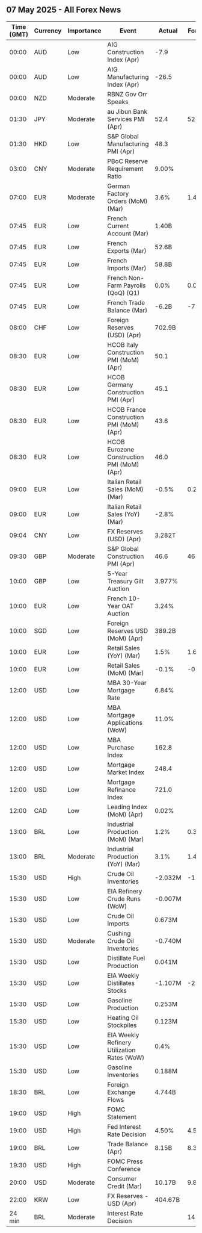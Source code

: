 ## 07 May 2025 - All Forex News

| Time (GMT) | Currency | Importance | Event | Actual | Forecast | Previous |
|------|----------|------------|-------|--------|----------|----------|
| 00:00 | AUD | Low | AIG Construction Index (Apr) | -7.9 |  | -19.3 |
| 00:00 | AUD | Low | AIG Manufacturing Index (Apr) | -26.5 |  | -29.7 |
| 00:00 | NZD | Moderate | RBNZ Gov Orr Speaks |  |  |  |
| 01:30 | JPY | Moderate | au Jibun Bank Services PMI (Apr) | 52.4 | 52.2 | 50.0 |
| 01:30 | HKD | Low | S&P Global Manufacturing PMI (Apr) | 48.3 |  | 48.3 |
| 03:00 | CNY | Moderate | PBoC Reserve Requirement Ratio | 9.00% |  | 9.50% |
| 07:00 | EUR | Moderate | German Factory Orders (MoM) (Mar) | 3.6% | 1.4% | 0.0% |
| 07:45 | EUR | Low | French Current Account (Mar) | 1.40B |  | -1.60B |
| 07:45 | EUR | Low | French Exports (Mar) | 52.6B |  | 49.8B |
| 07:45 | EUR | Low | French Imports (Mar) | 58.8B |  | 57.5B |
| 07:45 | EUR | Low | French Non-Farm Payrolls (QoQ) (Q1) | 0.0% | 0.0% | -0.3% |
| 07:45 | EUR | Low | French Trade Balance (Mar) | -6.2B | -7.0B | -7.7B |
| 08:00 | CHF | Low | Foreign Reserves (USD) (Apr) | 702.9B |  | 725.6B |
| 08:30 | EUR | Low | HCOB Italy Construction PMI (MoM) (Apr) | 50.1 |  | 52.4 |
| 08:30 | EUR | Low | HCOB Germany Construction PMI (Apr) | 45.1 |  | 40.3 |
| 08:30 | EUR | Low | HCOB France Construction PMI (MoM) (Apr) | 43.6 |  | 43.8 |
| 08:30 | EUR | Low | HCOB Eurozone Construction PMI (MoM) (Apr) | 46.0 |  | 44.8 |
| 09:00 | EUR | Low | Italian Retail Sales (MoM) (Mar) | -0.5% | 0.2% | 0.1% |
| 09:00 | EUR | Low | Italian Retail Sales (YoY) (Mar) | -2.8% |  | -1.4% |
| 09:04 | CNY | Low | FX Reserves (USD) (Apr) | 3.282T |  | 3.241T |
| 09:30 | GBP | Moderate | S&P Global Construction PMI (Apr) | 46.6 | 46.0 | 46.4 |
| 10:00 | GBP | Low | 5-Year Treasury Gilt Auction | 3.977% |  | 4.142% |
| 10:00 | EUR | Low | French 10-Year OAT Auction | 3.24% |  | 3.37% |
| 10:00 | SGD | Low | Foreign Reserves USD (MoM) (Apr) | 389.2B |  | 381.1B |
| 10:00 | EUR | Low | Retail Sales (YoY) (Mar) | 1.5% | 1.6% | 1.9% |
| 10:00 | EUR | Low | Retail Sales (MoM) (Mar) | -0.1% | -0.1% | 0.2% |
| 12:00 | USD | Low | MBA 30-Year Mortgage Rate | 6.84% |  | 6.89% |
| 12:00 | USD | Low | MBA Mortgage Applications (WoW) | 11.0% |  | -4.2% |
| 12:00 | USD | Low | MBA Purchase Index | 162.8 |  | 146.6 |
| 12:00 | USD | Low | Mortgage Market Index | 248.4 |  | 223.7 |
| 12:00 | USD | Low | Mortgage Refinance Index | 721.0 |  | 649.0 |
| 12:00 | CAD | Low | Leading Index (MoM) (Apr) | 0.02% |  | 0.02% |
| 13:00 | BRL | Low | Industrial Production (MoM) (Mar) | 1.2% | 0.3% | 0.0% |
| 13:00 | BRL | Moderate | Industrial Production (YoY) (Mar) | 3.1% | 1.4% | 1.3% |
| 15:30 | USD | High | Crude Oil Inventories | -2.032M | -1.700M | -2.696M |
| 15:30 | USD | Low | EIA Refinery Crude Runs (WoW) | -0.007M |  | 0.189M |
| 15:30 | USD | Low | Crude Oil Imports | 0.673M |  | -0.663M |
| 15:30 | USD | Moderate | Cushing Crude Oil Inventories | -0.740M |  | 0.682M |
| 15:30 | USD | Low | Distillate Fuel Production | 0.041M |  | -0.017M |
| 15:30 | USD | Low | EIA Weekly Distillates Stocks | -1.107M | -2.700M | 0.937M |
| 15:30 | USD | Low | Gasoline Production | 0.253M |  | -0.616M |
| 15:30 | USD | Low | Heating Oil Stockpiles | 0.123M |  | 0.252M |
| 15:30 | USD | Low | EIA Weekly Refinery Utilization Rates (WoW) | 0.4% |  | 0.5% |
| 15:30 | USD | Low | Gasoline Inventories | 0.188M |  | -4.003M |
| 18:30 | BRL | Low | Foreign Exchange Flows | 4.744B |  | -0.236B |
| 19:00 | USD | High | FOMC Statement |  |  |  |
| 19:00 | USD | High | Fed Interest Rate Decision | 4.50% | 4.50% | 4.50% |
| 19:00 | BRL | Low | Trade Balance (Apr) | 8.15B | 8.30B | 7.76B |
| 19:30 | USD | High | FOMC Press Conference |  |  |  |
| 20:00 | USD | Moderate | Consumer Credit (Mar) | 10.17B | 9.80B | -0.61B |
| 22:00 | KRW | Low | FX Reserves - USD (Apr) | 404.67B |  | 409.66B |
| 24 min | BRL | Moderate | Interest Rate Decision |  | 14.75% | 14.25% |
